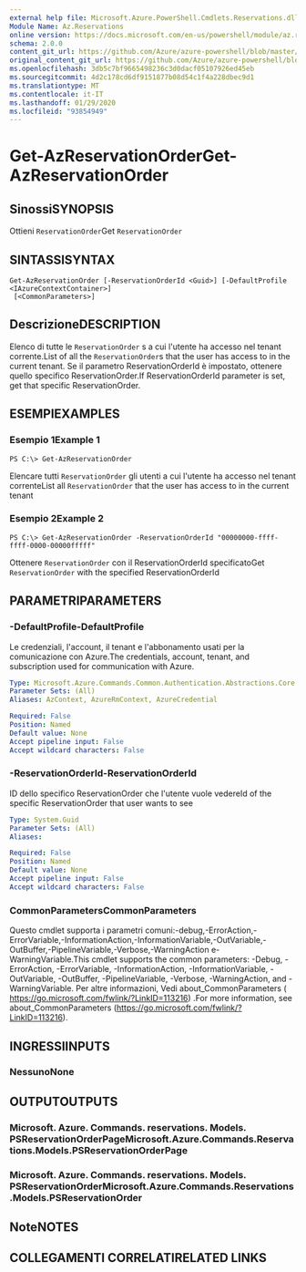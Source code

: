 ```yaml
---
external help file: Microsoft.Azure.PowerShell.Cmdlets.Reservations.dll-Help.xml
Module Name: Az.Reservations
online version: https://docs.microsoft.com/en-us/powershell/module/az.reservations/get-azreservationorder
schema: 2.0.0
content_git_url: https://github.com/Azure/azure-powershell/blob/master/src/Reservations/Reservations/help/Get-AzReservationOrder.md
original_content_git_url: https://github.com/Azure/azure-powershell/blob/master/src/Reservations/Reservations/help/Get-AzReservationOrder.md
ms.openlocfilehash: 3db5c7bf9665498236c3d0dacf05107926ed45eb
ms.sourcegitcommit: 4d2c178cd6df9151877b08d54c1f4a228dbec9d1
ms.translationtype: MT
ms.contentlocale: it-IT
ms.lasthandoff: 01/29/2020
ms.locfileid: "93854949"
---
```

# <span data-ttu-id="9d2c8-101">Get-AzReservationOrder</span><span class="sxs-lookup"><span data-stu-id="9d2c8-101">Get-AzReservationOrder</span></span>

## <span data-ttu-id="9d2c8-102">Sinossi</span><span class="sxs-lookup"><span data-stu-id="9d2c8-102">SYNOPSIS</span></span>
<span data-ttu-id="9d2c8-103">Ottieni `ReservationOrder`</span><span class="sxs-lookup"><span data-stu-id="9d2c8-103">Get `ReservationOrder`</span></span>

## <span data-ttu-id="9d2c8-104">SINTASSI</span><span class="sxs-lookup"><span data-stu-id="9d2c8-104">SYNTAX</span></span>

```
Get-AzReservationOrder [-ReservationOrderId <Guid>] [-DefaultProfile <IAzureContextContainer>]
 [<CommonParameters>]
```

## <span data-ttu-id="9d2c8-105">Descrizione</span><span class="sxs-lookup"><span data-stu-id="9d2c8-105">DESCRIPTION</span></span>
<span data-ttu-id="9d2c8-106">Elenco di tutte le `ReservationOrder` s a cui l'utente ha accesso nel tenant corrente.</span><span class="sxs-lookup"><span data-stu-id="9d2c8-106">List of all the `ReservationOrder`s that the user has access to in the current tenant.</span></span> <span data-ttu-id="9d2c8-107">Se il parametro ReservationOrderId è impostato, ottenere quello specifico ReservationOrder.</span><span class="sxs-lookup"><span data-stu-id="9d2c8-107">If ReservationOrderId parameter is set, get that specific ReservationOrder.</span></span>

## <span data-ttu-id="9d2c8-108">ESEMPI</span><span class="sxs-lookup"><span data-stu-id="9d2c8-108">EXAMPLES</span></span>

### <span data-ttu-id="9d2c8-109">Esempio 1</span><span class="sxs-lookup"><span data-stu-id="9d2c8-109">Example 1</span></span>
```
PS C:\> Get-AzReservationOrder
```

<span data-ttu-id="9d2c8-110">Elencare tutti `ReservationOrder` gli utenti a cui l'utente ha accesso nel tenant corrente</span><span class="sxs-lookup"><span data-stu-id="9d2c8-110">List all `ReservationOrder` that the user has access to in the current tenant</span></span>

### <span data-ttu-id="9d2c8-111">Esempio 2</span><span class="sxs-lookup"><span data-stu-id="9d2c8-111">Example 2</span></span>
```
PS C:\> Get-AzReservationOrder -ReservationOrderId "00000000-ffff-ffff-0000-00000fffff"
```

<span data-ttu-id="9d2c8-112">Ottenere `ReservationOrder` con il ReservationOrderId specificato</span><span class="sxs-lookup"><span data-stu-id="9d2c8-112">Get `ReservationOrder` with the specified ReservationOrderId</span></span>

## <span data-ttu-id="9d2c8-113">PARAMETRI</span><span class="sxs-lookup"><span data-stu-id="9d2c8-113">PARAMETERS</span></span>

### <span data-ttu-id="9d2c8-114">-DefaultProfile</span><span class="sxs-lookup"><span data-stu-id="9d2c8-114">-DefaultProfile</span></span>
<span data-ttu-id="9d2c8-115">Le credenziali, l'account, il tenant e l'abbonamento usati per la comunicazione con Azure.</span><span class="sxs-lookup"><span data-stu-id="9d2c8-115">The credentials, account, tenant, and subscription used for communication with Azure.</span></span>

```yaml
Type: Microsoft.Azure.Commands.Common.Authentication.Abstractions.Core.IAzureContextContainer
Parameter Sets: (All)
Aliases: AzContext, AzureRmContext, AzureCredential

Required: False
Position: Named
Default value: None
Accept pipeline input: False
Accept wildcard characters: False
```

### <span data-ttu-id="9d2c8-116">-ReservationOrderId</span><span class="sxs-lookup"><span data-stu-id="9d2c8-116">-ReservationOrderId</span></span>
<span data-ttu-id="9d2c8-117">ID dello specifico ReservationOrder che l'utente vuole vedere</span><span class="sxs-lookup"><span data-stu-id="9d2c8-117">Id of the specific ReservationOrder that user wants to see</span></span>

```yaml
Type: System.Guid
Parameter Sets: (All)
Aliases:

Required: False
Position: Named
Default value: None
Accept pipeline input: False
Accept wildcard characters: False
```

### <span data-ttu-id="9d2c8-118">CommonParameters</span><span class="sxs-lookup"><span data-stu-id="9d2c8-118">CommonParameters</span></span>
<span data-ttu-id="9d2c8-119">Questo cmdlet supporta i parametri comuni:-debug,-ErrorAction,-ErrorVariable,-InformationAction,-InformationVariable,-OutVariable,-OutBuffer,-PipelineVariable,-Verbose,-WarningAction e-WarningVariable.</span><span class="sxs-lookup"><span data-stu-id="9d2c8-119">This cmdlet supports the common parameters: -Debug, -ErrorAction, -ErrorVariable, -InformationAction, -InformationVariable, -OutVariable, -OutBuffer, -PipelineVariable, -Verbose, -WarningAction, and -WarningVariable.</span></span> <span data-ttu-id="9d2c8-120">Per altre informazioni, Vedi about_CommonParameters ( https://go.microsoft.com/fwlink/?LinkID=113216) .</span><span class="sxs-lookup"><span data-stu-id="9d2c8-120">For more information, see about_CommonParameters (https://go.microsoft.com/fwlink/?LinkID=113216).</span></span>

## <span data-ttu-id="9d2c8-121">INGRESSI</span><span class="sxs-lookup"><span data-stu-id="9d2c8-121">INPUTS</span></span>

### <span data-ttu-id="9d2c8-122">Nessuno</span><span class="sxs-lookup"><span data-stu-id="9d2c8-122">None</span></span>

## <span data-ttu-id="9d2c8-123">OUTPUT</span><span class="sxs-lookup"><span data-stu-id="9d2c8-123">OUTPUTS</span></span>

### <span data-ttu-id="9d2c8-124">Microsoft. Azure. Commands. reservations. Models. PSReservationOrderPage</span><span class="sxs-lookup"><span data-stu-id="9d2c8-124">Microsoft.Azure.Commands.Reservations.Models.PSReservationOrderPage</span></span>

### <span data-ttu-id="9d2c8-125">Microsoft. Azure. Commands. reservations. Models. PSReservationOrder</span><span class="sxs-lookup"><span data-stu-id="9d2c8-125">Microsoft.Azure.Commands.Reservations.Models.PSReservationOrder</span></span>

## <span data-ttu-id="9d2c8-126">Note</span><span class="sxs-lookup"><span data-stu-id="9d2c8-126">NOTES</span></span>

## <span data-ttu-id="9d2c8-127">COLLEGAMENTI CORRELATI</span><span class="sxs-lookup"><span data-stu-id="9d2c8-127">RELATED LINKS</span></span>
